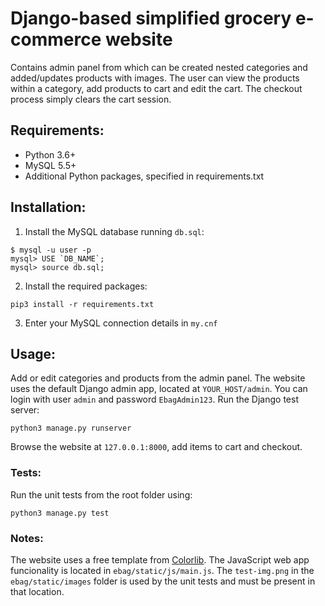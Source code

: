 # Django-based simplified grocery e-commerce website

Contains admin panel from which can be created nested categories
and added/updates products with images. The user can view the 
products within a category, add products to cart and edit the cart.
The checkout process simply clears the cart session.

## Requirements:

* Python 3.6+
* MySQL 5.5+
* Additional Python packages, specified in requirements.txt 

## Installation:

1. Install the MySQL database running ```db.sql```:
```
$ mysql -u user -p
mysql> USE `DB_NAME`;
mysql> source db.sql;
```
2. Install the required packages:
```
pip3 install -r requirements.txt
```
3. Enter your MySQL connection details in ```my.cnf```


## Usage:

Add or edit categories and products from the admin panel. The website
uses the default Django admin app, located at ```YOUR_HOST/admin```.
You can login with user ```admin``` and password ```EbagAdmin123```.
Run the Django test server:
```
python3 manage.py runserver
```
Browse the website at ```127.0.0.1:8000```, add items to cart and checkout.

### Tests:

Run the unit tests from the root folder using:
```
python3 manage.py test
```

### Notes:

The website uses a free template from [Colorlib](https://colorlib.com/).
The JavaScript web app funcionality is located in ```ebag/static/js/main.js```.
The ```test-img.png``` in the ```ebag/static/images``` folder
is used by the unit tests and must be present in that location.
